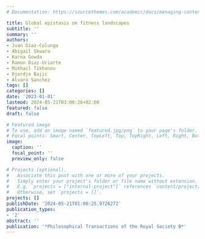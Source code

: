 ```yaml
---
# Documentation: https://sourcethemes.com/academic/docs/managing-content/

title: Global epistasis on fitness landscapes
subtitle: ''
summary: ''
authors:
- Juan Diaz-Colunga
- Abigail Skwara
- Karna Gowda
- Ramon Diaz-Uriarte
- Mikhail Tikhonov
- Djordje Bajic
- Alvaro Sanchez
tags: []
categories: []
date: '2023-01-01'
lastmod: 2024-05-21T03:00:26+02:00
featured: false
draft: false

# Featured image
# To use, add an image named `featured.jpg/png` to your page's folder.
# Focal points: Smart, Center, TopLeft, Top, TopRight, Left, Right, BottomLeft, Bottom, BottomRight.
image:
  caption: ''
  focal_point: ''
  preview_only: false

# Projects (optional).
#   Associate this post with one or more of your projects.
#   Simply enter your project's folder or file name without extension.
#   E.g. `projects = ["internal-project"]` references `content/project/deep-learning/index.md`.
#   Otherwise, set `projects = []`.
projects: []
publishDate: '2024-05-21T01:00:25.972627Z'
publication_types:
- '2'
abstract: ''
publication: '*Philosophical Transactions of the Royal Society B*'
---
```

